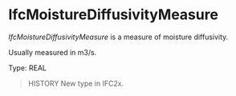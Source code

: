 # IfcMoistureDiffusivityMeasure

_IfcMoistureDiffusivityMeasure_ is a measure of moisture diffusivity.
<!-- end of short definition -->

Usually measured in m3/s.

Type: REAL

> HISTORY New type in IFC2x.
